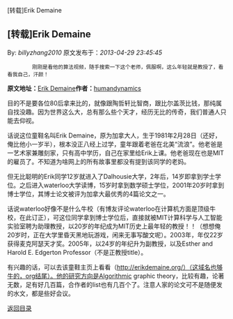 [转载]Erik Demaine
## [转载]Erik Demaine

By: *billyzhang2010* 原文发布于：*2013-04-29 23:45:45*

			刚刚是看他的算法视频，随手搜索一下这个老师，佩服啊，这么年轻就是教授了，看看我自己，汗颜！

**原文地址：**[Erik Demaine](http://blog.sina.com.cn/s/blog_73c435960100tcxn.html)**作者：**[humandynamics](http://blog.sina.com.cn/u/1942238614)

目的不是要各位80后拿来比的，就像跟陶哲轩比智商，跟比尔盖茨比钱，那纯属自找没趣。因为世界这么大，总有那么些个天才，经历无比的传奇，我们普通人只能去仰视。

话说这位童鞋名叫Erik
Demaine，原为加拿大人，生于1981年2月28日（还好，俺比他小一岁半），根本没正八经上过学，童年跟着老爸在北美“流浪”。他老爸是一艺术家兼雕刻家，只有高中学历，自己在家里给Erik上课。他老爸现在也是MIT的雇员了。不知道为啥网上的所有故事里都没有提到该同学的老妈。

但无比聪明的Erik同学12岁就进入了Dalhousie大学，2年后，14岁即拿到学士学位。之后进入waterloo大学读博，15岁时拿到数学硕士学位，2001年20岁时拿到博士学位，其博士论文被评为加拿大最优秀的4篇论文之一。

话说waterloo好像不是什么牛校（有博友评论waterloo在计算机方面是顶级牛校，在此订正），可这位同学拿到博士学位后，直接就被MIT计算科学与人工智能实验室聘为助理教授，以20岁的年纪成为MIT历史上最年轻的教授！！（想想俺20岁时，正在大学里昏天黑地玩游戏，闲来无事写酸文呢）。2003年，年仅22岁获得麦克阿瑟天才奖。2005年，以24岁的年纪升为副教授，以及Esther
and Harold E. Edgerton Professor（不是正教授title）。

有兴趣的话，可以去该童鞋主页上看看（http://erikdemaine.org/）（这域名也够牛的，org结尾）。他的研究方向是Algorithmic
graphic
theory，比较有趣，论著无数，足有好几百篇，合作者的list也有几百个了。注意人家的论文可不是随便发的水文，都是些好会议。

[返回目录](index.html)
